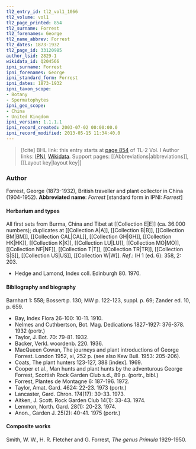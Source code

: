 ```yaml
---
tl2_entry_id: tl2_vol1_1066
tl2_volume: vol1
tl2_page_printed: 854
tl2_surname: Forrest
tl2_forenames: George
tl2_name_abbrev: Forrest
tl2_dates: 1873-1932
tl2_page_id: 33120985
author_lsid: 2829-1
wikidata_id: Q204566
ipni_surname: Forrest
ipni_forenames: George
ipni_standard_form: Forrest
ipni_dates: 1873-1932
ipni_taxon_scope: 
- Botany
- Spermatophytes
ipni_geo_scope: 
- China
- United Kingdom
ipni_version: 1.1.1.1
ipni_record_created: 2003-07-02 00:00:00.0
ipni_record_modified: 2013-05-15 11:34:40.0
---
```


> [!cite] BHL link: this entry starts at [page 854](https://www.biodiversitylibrary.org/page/33120985) of TL-2 Vol. I
> Author links: [IPNI](https://www.ipni.org/a/2829-1), [Wikidata](https://www.wikidata.org/wiki/Q204566). Support pages: [[Abbreviations|abbreviations]], [[Layout key|layout key]]

### Author

Forrest, George (1873-1932), British traveller and plant collector in China (1904-1952). 
**Abbreviated name**: *Forrest* \[standard form in IPNI: *Forrest*\]

#### Herbarium and types

All first sets from Burma, China and Tibet at [[Collection E|E]] (ca. 36.000 numbers); duplicates at [[Collection A|A]], [[Collection B|B]], [[Collection BM|BM]], [[Collection CAL|CAL]], [[Collection GH|GH]], [[Collection HK|HK]], [[Collection K|K]], [[Collection LU|LU]], [[Collection MO|MO]], [[Collection NF|NF]], [[Collection T|T]], [[Collection TR|TR]], [[Collection S|S]], [[Collection US|US]], [[Collection W|W]].
*Ref*.: IH 1 (ed. 6): 358, 2: 203.
- Hedge and Lamond, Index coll. Edinburgh 80. 1970.

#### Bibliography and biography

Barnhart 1: 558; Bossert p. 130; MW p. 122-123, suppl. p. 69; Zander ed. 10, p. 659.
- Bay, Index Flora 26-100: 10-11. 1910.
- Nelmes and Cuthbertson, Bot. Mag. Dedications 1827-1927: 376-378. 1932 (portr.)
- Taylor, J. Bot. 70: 79-81. 1932.
- Backer, Verkl. woordenb. 220. 1936.
- MacQueen Cowan, The journeys and plant introductions of George Forrest. London 1952, xi, 252 p. (see also Kew Bull. 1953: 205-206).
- Coats, The plant hunters 123-127, 388 \[index\]. 1969.
- Cooper et al., Man hunts and plant hunts by the adventurous George Forrest, Scottish Rock Garden Club s.d., 89 p. (portr., bibl.)
- Forrest, Plantes de Montagne 6: 187-196. 1972.
- Taylor, Amat. Gard. 4624: 22-23. 1973 (portr.)
- Lancaster, Gard. Chron. 174(17): 30-33. 1973.
- Aitken, J. Scott. Rock Garden Club 14(1): 33-43. 1974.
- Lemmon, North. Gard. 28(1): 20-23. 1974.
- Anon., Garden J. 25(2): 40-41. 1975 (portr.)

#### Composite works

Smith, W. W., H. R. Fletcher and G. Forrest, *The genus Primula* 1929-1950.

